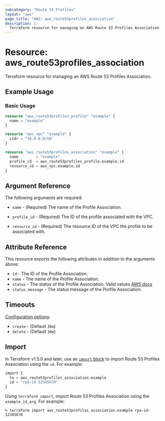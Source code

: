 ```yaml
---
subcategory: "Route 53 Profiles"
layout: "aws"
page_title: "AWS: aws_route53profiles_association"
description: |-
  Terraform resource for managing an AWS Route 53 Profiles Association.
---
```


# Resource: aws_route53profiles_association

Terraform resource for managing an AWS Route 53 Profiles Association.

## Example Usage

### Basic Usage

```terraform
resource "aws_route53profiles_profile" "example" {
  name = "example"
}

resource "aws_vpc" "example" {
  cidr = "10.0.0.0/16"
}

resource "aws_route53profiles_association" "example" {
  name        = "example"
  profile_id  = aws_route53profiles_profile.example.id
  resource_id = aws_vpc.example.id
}
```

## Argument Reference

The following arguments are required:

* `name` - (Required) The name of the Profile Association.

* `profile_id` - (Required) The ID of the profile associated with the VPC.

* `resource_id` - (Required) The resource ID of the VPC the profile to be associated with.

## Attribute Reference

This resource exports the following attributes in addition to the arguments above:

* `id` - The ID of the Profile Association.
* `name` - The name of the Profile Association.
* `status` - The status of the Profile Association. Valid values [AWS docs](https://docs.aws.amazon.com/Route53/latest/APIReference/API_route53profiles_Profile.html)
* `status_message` - The status message of the Profile Association.

## Timeouts

[Configuration options](https://developer.hashicorp.com/terraform/language/resources/syntax#operation-timeouts):

* `create` - (Default `30m`)
* `delete` - (Default `30m`)

## Import

In Terraform v1.5.0 and later, use an [`import` block](https://developer.hashicorp.com/terraform/language/import) to import Route 53 Profiles Association using the `id`. For example:

```terraform
import {
  to = aws_route53profiles_association.example
  id = "rpa-id-12345678"
}
```

Using `terraform import`, import Route 53 Profiles Association using the `example_id_arg`. For example:

```console
% terraform import aws_route53profiles_association.example rpa-id-12345678
```
